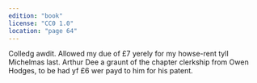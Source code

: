```yaml
---
edition: "book"
license: "CC0 1.0"
location: "page 64"
---
```

Colledg awdit. Allowed my due of £7 yerely
for my howse-rent tyll Michelmas last. Arthur Dee a graunt
of the chapter clerkship from Owen Hodges, to be had yf £6 wer
payd to him for his patent.
